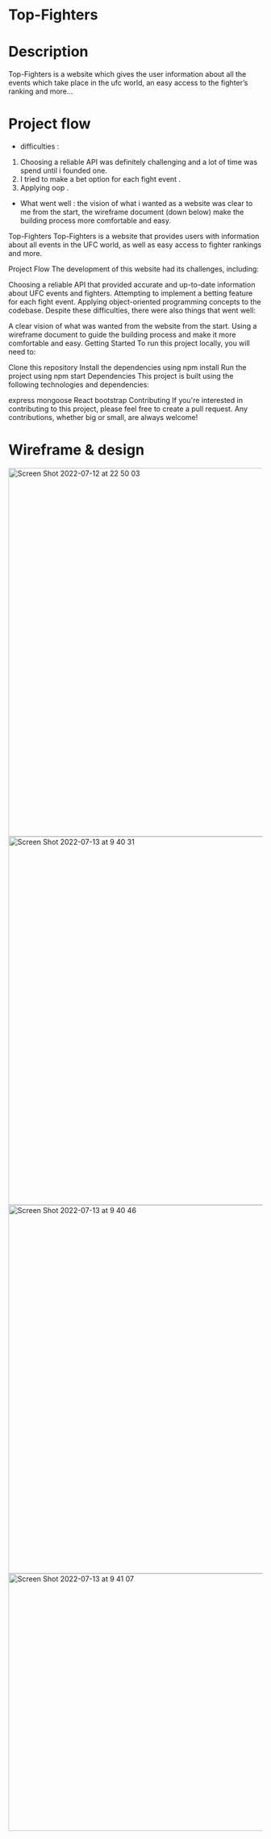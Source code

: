 # Top-Fighters

# Description 
Top-Fighters is a website which gives the user information about all the events which take place in the ufc world,
an easy access to the fighter’s ranking and more...
# Project flow 
* difficulties : 
1. Choosing a reliable API was definitely challenging and a lot of time was spend until i founded one.
2. I tried to make a bet option for each fight event .
3. Applying oop .
* What went well : the vision of what i wanted as a website was clear to me from the start,
 the wireframe document (down below) make the building process more comfortable and easy.


Top-Fighters
Top-Fighters is a website that provides users with information about all events in the UFC world, as well as easy access to fighter rankings and more.

Project Flow
The development of this website had its challenges, including:

Choosing a reliable API that provided accurate and up-to-date information about UFC events and fighters.
Attempting to implement a betting feature for each fight event.
Applying object-oriented programming concepts to the codebase.
Despite these difficulties, there were also things that went well:

A clear vision of what was wanted from the website from the start.
Using a wireframe document to guide the building process and make it more comfortable and easy.
Getting Started
To run this project locally, you will need to:

Clone this repository
Install the dependencies using npm install
Run the project using npm start
Dependencies
This project is built using the following technologies and dependencies:

express
mongoose
React
bootstrap
Contributing
If you're interested in contributing to this project, please feel free to create a pull request. Any contributions, whether big or small, are always welcome!








# Wireframe  & design
 
<img width="730" alt="Screen Shot 2022-07-12 at 22 50 03" src="https://user-images.githubusercontent.com/96197345/178665968-4ec1000f-c3a4-45cb-ad19-2c7c6d4dabc7.png">
<img width="730" alt="Screen Shot 2022-07-13 at 9 40 31" src="https://user-images.githubusercontent.com/96197345/178667791-0267c324-0226-4cd4-aa20-dd4caca53ec7.png">
<img width="730" alt="Screen Shot 2022-07-13 at 9 40 46" src="https://user-images.githubusercontent.com/96197345/178667814-0a370ee6-e95e-4fb0-8e78-4927aaa5acaa.png">
<img width="510" alt="Screen Shot 2022-07-13 at 9 41 07" src="https://user-images.githubusercontent.com/96197345/178667840-2cef7cbf-642a-484b-be96-877b4cf21aa8.png">


